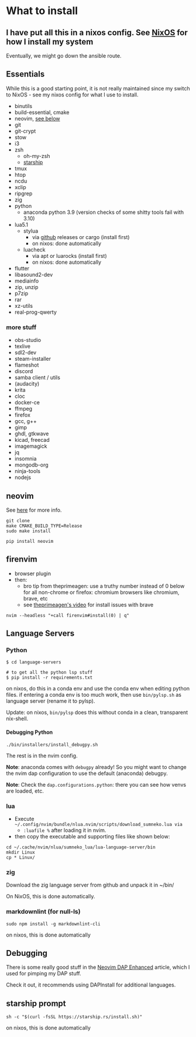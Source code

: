 # What to install

## I have put all this in a nixos config. See [NixOS](nixos.md) for how I install my system

Eventually, we might go down the ansible route.

## Essentials

While this is a good starting point, it is not really maintained since my switch to NixOS - see my nixos config for what I use to install.

- binutils
- build-essential, cmake
- neovim, [see below](#neovim)
- git
- git-crypt
- stow
- i3
- zsh
  - oh-my-zsh
  - [starship](#starship-prompt)
- tmux
- htop
- ncdu
- xclip
- ripgrep
- zig
- python
  - anaconda python 3.9 (version checks of some shitty tools fail with 3.10)
- lua5.1
  - stylua
    - via [github](https://github.com/JohnnyMorganz/StyLua) releases or cargo (install first)
    - on nixos: done automatically
  - luacheck
    - via apt or luarocks (install first)
    - on nixos: done automatically
- flutter
- libasound2-dev
- mediainfo
- zip, unzip
- p7zip
- rar
- xz-utils
- real-prog-qwerty

### more stuff

- obs-studio
- texlive
- sdl2-dev
- steam-installer
- flameshot
- discord
- samba client / utils
- (audacity)
- krita
- cloc
- docker-ce
- ffmpeg
- firefox
- gcc, g++
- gimp
- ghdl, gtkwave
- kicad, freecad
- imagemagick
- jq
- insomnia
- mongodb-org
- ninja-tools
- nodejs

## neovim

See [here](https://github.com/neovim/neovim/wiki/Installing-Neovim#install-from-source) for more info.

```console
git clone
make CMAKE_BUILD_TYPE=Release
sudo make install
```

```console
pip install neovim
```

## firenvim

- browser plugin
- then:
  - bro tip from theprimeagen: use a truthy number instead of 0 below for all non-chrome or firefox:  chromium browsers like chromium, brave, etc
  - see [theprimeagen's video](https://www.youtube.com/watch?v=ID_kNcj9cMo) for install issues with brave

```console
nvim --headless "+call firenvim#install(0) | q"
```

## Language Servers

### Python

```console
$ cd language-servers

# to get all the python lsp stuff
$ pip install -r requirements.txt
```

on nixos, do this in a conda env and use the conda env when editing python files. if entering a conda env is too much
work, then use `bin/pylsp.sh` as language server (rename it to pylsp).

Update: on nixos, `bin/pylsp` does this without conda in a clean, transparent nix-shell.

#### Debugging Python

```console
./bin/installers/install_debugpy.sh
```

The rest is in the nvim config.

**Note**: anaconda comes with `debugpy` already! So you might want to change the nvim
dap configuration to use the default (anaconda) debugpy.

**Note**: Check the `dap.configurations.python`: there you can see how venvs are loaded, etc.

### lua

- Execute `~/.config/nvim/bundle/nlua.nvim/scripts/download_sumneko.lua via`
  - `:luafile %` after loading it in nvim.
- then copy the executable and supporting files like shown below:

```console
cd ~/.cache/nvim/nlua/sumneko_lua/lua-language-server/bin
mkdir Linux
cp * Linux/
```

### zig

Download the zig language server from github and unpack it in ~/bin/

On NixOS, this is done automatically.

### markdownlint (for null-ls)

```console
sudo npm install -g markdownlint-cli
```

on nixos, this is done automatically

## Debugging

There is some really good stuff in the [Neovim DAP Enhanced](https://alpha2phi.medium.com/neovim-dap-enhanced-ebc730ff498b) article, which I used for pimping my DAP stuff.

Check it out, it recommends using DAPInstall for additional languages.

## starship prompt

```console
sh -c "$(curl -fsSL https://starship.rs/install.sh)"
```

on nixos, this is done automatically
